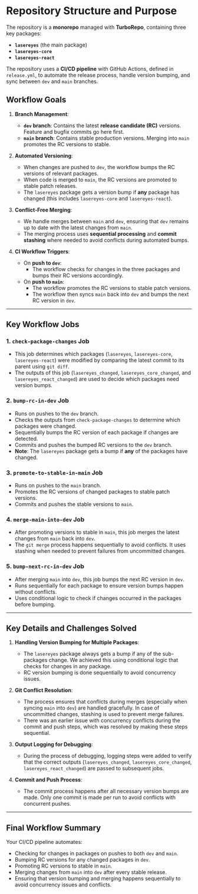 # Repository Structure and Purpose

The repository is a **monorepo** managed with **TurboRepo**, containing three key packages:

- **`lasereyes`** (the main package)
- **`lasereyes-core`**
- **`lasereyes-react`**

The repository uses a **CI/CD pipeline** with GitHub Actions, defined in `release.yml`, to automate the release process, handle version bumping, and sync between `dev` and `main` branches.

## Workflow Goals

1. **Branch Management**:

   - **`dev` branch**: Contains the latest **release candidate (RC)** versions. Feature and bugfix commits go here first.
   - **`main` branch**: Contains stable production versions. Merging into `main` promotes the RC versions to stable.

2. **Automated Versioning**:

   - When changes are pushed to `dev`, the workflow bumps the RC versions of relevant packages.
   - When code is merged to `main`, the RC versions are promoted to stable patch releases.
   - The `lasereyes` package gets a version bump if **any** package has changed (this includes `lasereyes-core` and `lasereyes-react`).

3. **Conflict-Free Merging**:

   - We handle merges between `main` and `dev`, ensuring that `dev` remains up to date with the latest changes from `main`.
   - The merging process uses **sequential processing** and **commit stashing** where needed to avoid conflicts during automated bumps.

4. **CI Workflow Triggers**:
   - On **push to `dev`**:
     - The workflow checks for changes in the three packages and bumps their RC versions accordingly.
   - On **push to `main`**:
     - The workflow promotes the RC versions to stable patch versions.
     - The workflow then syncs `main` back into `dev` and bumps the next RC version in `dev`.

---

## Key Workflow Jobs

### 1. `check-package-changes` Job

- This job determines which packages (`lasereyes`, `lasereyes-core`, `lasereyes-react`) were modified by comparing the latest commit to its parent using `git diff`.
- The outputs of this job (`lasereyes_changed`, `lasereyes_core_changed`, and `lasereyes_react_changed`) are used to decide which packages need version bumps.

### 2. `bump-rc-in-dev` Job

- Runs on pushes to the `dev` branch.
- Checks the outputs from `check-package-changes` to determine which packages were changed.
- Sequentially bumps the RC version of each package if changes are detected.
- Commits and pushes the bumped RC versions to the `dev` branch.
- **Note**: The `lasereyes` package gets a bump if **any** of the packages have changed.

### 3. `promote-to-stable-in-main` Job

- Runs on pushes to the `main` branch.
- Promotes the RC versions of changed packages to stable patch versions.
- Commits and pushes the stable versions to `main`.

### 4. `merge-main-into-dev` Job

- After promoting versions to stable in `main`, this job merges the latest changes from `main` back into `dev`.
- The `git merge` process happens sequentially to avoid conflicts. It uses stashing when needed to prevent failures from uncommitted changes.

### 5. `bump-next-rc-in-dev` Job

- After merging `main` into `dev`, this job bumps the next RC version in `dev`.
- Runs sequentially for each package to ensure version bumps happen without conflicts.
- Uses conditional logic to check if changes occurred in the packages before bumping.

---

## Key Details and Challenges Solved

1. **Handling Version Bumping for Multiple Packages**:

   - The `lasereyes` package always gets a bump if any of the sub-packages change. We achieved this using conditional logic that checks for changes in any package.
   - RC version bumping is done sequentially to avoid concurrency issues.

2. **Git Conflict Resolution**:

   - The process ensures that conflicts during merges (especially when syncing `main` into `dev`) are handled gracefully. In case of uncommitted changes, stashing is used to prevent merge failures.
   - There was an earlier issue with concurrency conflicts during the commit and push steps, which was resolved by making these steps sequential.

3. **Output Logging for Debugging**:

   - During the process of debugging, logging steps were added to verify that the correct outputs (`lasereyes_changed`, `lasereyes_core_changed`, `lasereyes_react_changed`) are passed to subsequent jobs.

4. **Commit and Push Process**:
   - The commit process happens after all necessary version bumps are made. Only one commit is made per run to avoid conflicts with concurrent pushes.

---

## Final Workflow Summary

Your CI/CD pipeline automates:

- Checking for changes in packages on pushes to both `dev` and `main`.
- Bumping RC versions for any changed packages in `dev`.
- Promoting RC versions to stable in `main`.
- Merging changes from `main` into `dev` after every stable release.
- Ensuring that version bumping and merging happens sequentially to avoid concurrency issues and conflicts.
